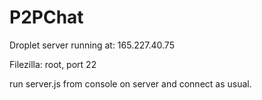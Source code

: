 # P2PChat

Droplet server running at: 
165.227.40.75

Filezilla:
root, port 22

run server.js from console on server and connect as usual. 
